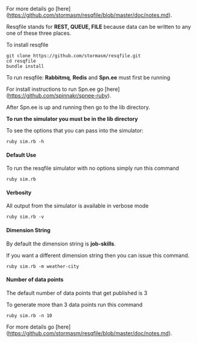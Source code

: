 
For more details go
[here]
(https://github.com/stormasm/resqfile/blob/master/doc/notes.md).

Resqfile stands for **REST, QUEUE, FILE** because data can be written to any one of these three places.

To install resqfile

```
git clone https://github.com/stormasm/resqfile.git
cd resqfile
bundle install
```

To run resqfile: **Rabbitmq**, **Redis** and **Spn.ee** must first be running

For install instructions to run Spn.ee go
[here]
(https://github.com/spinnakr/spnee-ruby).

After Spn.ee is up and running then go to the lib directory.

**To run the simulator you must be in the lib directory**

To see the options that you can pass into the simulator:

```
ruby sim.rb -h
```

#### Default Use

To run the resqfile simulator with no options simply run this command

```
ruby sim.rb
```

#### Verbosity

All output from the simulator is available in verbose mode

```
ruby sim.rb -v
```

#### Dimension String

By default the dimension string is **job-skills**.

If you want a different dimension string then you can issue this command.

```
ruby sim.rb -m weather-city
```

#### Number of data points

The default number of data points that get published is 3

To generate more than 3 data points run this command

```
ruby sim.rb -n 10
```

For more details go
[here]
(https://github.com/stormasm/resqfile/blob/master/doc/notes.md).
